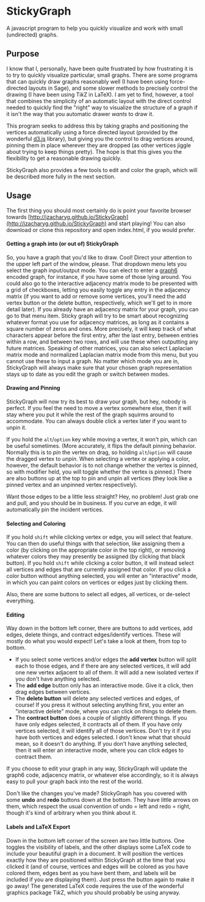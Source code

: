 # StickyGraph

A javascript program to help you quickly visualize and work with small (undirected) graphs.

## Purpose

I know that I, personally, have been quite frustrated by how frustrating it is to try to quickly visualize particular, small graphs.  There are some programs that can quickly draw graphs reasonably well (I have been using force-directed layouts in Sage), and some slower methods to precisely control the drawing (I have been using Ti*k*Z in LaTeX).  I am yet to find, however, a tool that combines the simplicity of an automatic layout with the direct control needed to quickly find the "right" way to visualize the structure of a graph if it isn't the way that you automatic drawer *wants* to draw it.

This program seeks to address this by taking graphs and positioning the vertices automatically using a force directed layout (provided by the wonderful [d3.js](d3js.org) library), but giving you the control to drag vertices around, pinning them in place wherever they are dropped (as other vertices jiggle about trying to keep things pretty).  The hope is that this gives you the flexibility to get a reasonable drawing quickly.

StickyGraph also provides a few tools to edit and color the graph, which will be described more fully in the next section.

## Usage

The first thing you should most certainly do is point your favorite browser towards [http://jzacharyg.github.io/StickyGraph](http://jzacharyg.github.io/StickyGraph) and start playing!  You can also download or clone this repository and open index.html, if you would prefer.

#### Getting a graph into (or out of) StickyGraph

So, you have a graph that you'd like to draw.  Cool!  Direct your attention to the upper left part of the window, please.  That dropdown menu lets you select the graph input/output mode.  You can elect to enter a [graph6](http://users.cecs.anu.edu.au/~bdm/data/formats.txt) encoded graph, for instance, if you have some of those lying around.  You could also go to the interactive adjacency matrix mode to be presented with a grid of checkboxes, letting you easily toggle any entry in the adjacency matrix (if you want to add or remove some vertices, you'll need the add vertex button or the delete button, respectively, which we'll get to in more detail later).  If you already have an adjacency matrix for your graph, you can go to that menu item.  Sticky graph will try to be smart about recognizing whatever format you use for adjacency matrices, as long as it contains a square number of zeros and ones.  More precisely, it will keep track of what characters appear before the first entry, after the last entry, between entries within a row, and between two rows, and will use these when outputting any future matrices.  Speaking of other matrices, you can also select Laplacian matrix mode and normalized Laplacian matrix mode from this menu, but you cannot use these to input a graph.  No matter which mode you are in, StickyGraph will always make sure that your chosen graph representation stays up to date as you edit the graph or switch between modes.

#### Drawing and Pinning

StickyGraph will now try its best to draw your graph, but hey, nobody is perfect.  If you feel the need to move a vertex somewhere else, then it will stay where you put it while the rest of the graph squirms around to accommodate.  You can always double click a vertex later if you want to unpin it.

If you hold the `alt`/`option` key while moving a vertex, it won't pin, which can be useful sometimes.  (More accurately, it flips the default pinning behavior.  Normally this is to *pin* the vertex on drag, so holding `alt`/`option` will cause the dragged vertex to *unpin*.  When selecting a vertex or applying a color, however, the default behavior is to not change whether the vertex is pinned, so with modifier held, you will toggle whether the vertex is pinned.) There are also buttons up at the top to pin and unpin all vertices (they look like a pinned vertex and an unpinned vertex respectively).

Want those edges to be a little less straight?  Hey, no problem!  Just grab one and pull, and you should be in business.  If you curve an edge, it will automatically pin the incident vertices.

#### Selecting and Coloring

If you hold `shift` while clicking vertex or edge, you will select that feature.  You can then do useful things with that selection, like assigning them a color (by clicking on the appropriate color in the top right), or removing whatever colors they may presently be assigned (by clicking that black button).  If you hold `shift` while clicking a color button, it will instead select all vertices and edges that are currently assigned that color.  If you click a color button without anything selected, you will enter an "interactive" mode, in which you can paint colors on vertices or edges just by clicking them. 

Also, there are some buttons to select all edges, all vertices, or de-select everything.

#### Editing

Way down in the bottom left corner, there are buttons to add vertices, add edges, delete things, and contract edges/identify vertices.  These will mostly do what you would expect!  Let's take a look at them, from top to bottom.

- If you select some vertices and/or edges the **add vertex** button will split each to those edges, and if there are any selected vertices, it will add one new vertex adjacent to all of them.  It will add a new isolated vertex if you don't have anything selected.
- The **add edge** button only has an interactive mode.  Give it a click, then drag edges between vertices.
- The **delete button** will delete any selected vertices and edges, of course!  If you press it without selecting anything first, you enter an "interactive delete" mode, where you can click on things to delete them.
- The **contract button** does a couple of slightly different things.  If you have only edges selected, it contracts all of them.  If you have only vertices selected, it will identify all of those vertices.  Don't try it if you have both vertices and edges selected.  I don't know what that should mean, so it doesn't do anything.  If you don't have anything selected, then it will enter an interactive mode, where you can click edges to contract them.

If you choose to edit your graph in any way, StickyGraph will update the graph6 code, adjacency matrix, or whatever else accordingly, so it is always easy to pull your graph back into the rest of the world.

Don't like the changes you've made?  StickyGraph has you covered with some **undo** and **redo** buttons down at the bottom.  They have little arrows on them, which respect the usual convention of undo = left and redo = right, though it's kind of arbitrary when you think about it.

#### Labels and LaTeX Export

Down in the bottom left corner of the screen are two little buttons.  One toggles the visibility of labels, and the other displays some LaTeX code to include your beautiful graph in a document.  It will position the vertices exactly how they are positioned within StickyGraph at the time that you clicked it (and of course, vertices and edges will be colored as you have colored them, edges bent as you have bent them, and labels will be included if you are displaying them).  Just press the button again to make it go away!  The generated LaTeX code requires the use of the wonderful graphics package Ti*k*Z, which you should probably be using anyway.

